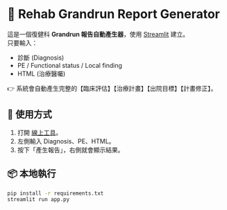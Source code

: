 # 🏥 Rehab Grandrun Report Generator

這是一個復健科 **Grandrun 報告自動產生器**，使用 [Streamlit](https://streamlit.io/) 建立。  
只要輸入：
- 診斷 (Diagnosis)
- PE / Functional status / Local finding
- HTML (治療醫囑)

👉 系統會自動產生完整的【臨床評估】【治療計畫】【出院目標】【計畫修正】。

## 🚀 使用方式
1. 打開 [線上工具](https://你的-streamlit-網址)。
2. 左側輸入 Diagnosis、PE、HTML。
3. 按下「產生報告」，右側就會顯示結果。

## 📦 本地執行
```bash
pip install -r requirements.txt
streamlit run app.py
